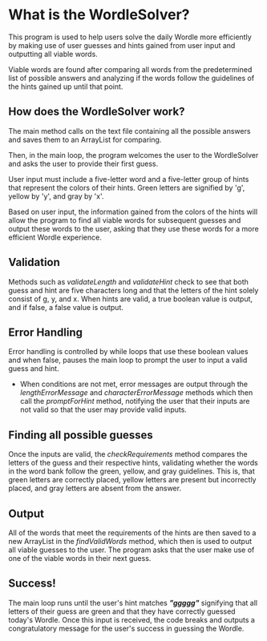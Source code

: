 # What is the WordleSolver?
This program is used to help users solve the daily Wordle more efficiently by making use of user guesses and hints gained from user input and outputting all viable words. 

Viable words are found after comparing all words from the predetermined list of possible answers and analyzing if the words follow the guidelines of the hints gained up until that point. 

## How does the WordleSolver work? 
The main method calls on the text file containing all the possible answers and saves them to an ArrayList for comparing.

Then, in the main loop, the program welcomes the user to the WordleSolver and asks the user to provide their first guess.

User input must include a five-letter word and a five-letter group of hints that represent the colors of their hints. Green letters are signified by 'g', yellow by 'y', and gray by 'x'.

Based on user input, the information gained from the colors of the hints will allow the program to find all viable words for subsequent guesses and output these words to the user, asking that they use these words for a more efficient Wordle experience.

## Validation 
Methods such as _validateLength_ and _validateHint_ check to see that both guess and hint are five characters long and that the letters of the hint solely consist of g, y, and x. When hints are valid, a true boolean value is output, and if false, a false value is output.

## Error Handling
Error handling is controlled by while loops that use these boolean values and when false, pauses the main loop to prompt the user to input a valid guess and hint. 
- When conditions are not met, error messages are output through the _lengthErrorMessage_ and _characterErrorMessage_ methods which then call the _promptForHint_ method, notifying the user that their inputs are not valid so that the user may provide valid inputs.

## Finding all possible guesses
Once the inputs are valid, the _checkRequirements_ method compares the letters of the guess and their respective hints, validating whether the words in the word bank follow the green, yellow, and gray guidelines. This is, that green letters are correctly placed, yellow letters are present but incorrectly placed, and gray letters are absent from the answer.

## Output
All of the words that meet the requirements of the hints are then saved to a new ArrayList in the _findValidWords_ method, which then is used to output all viable guesses to the user. The program asks that the user make use of one of the viable words in their next guess. 

## Success!
The main loop runs until the user's hint matches **_"ggggg"_** signifying that all letters of their guess are green and that they have correctly guessed today's Wordle. Once this input is received, the code breaks and outputs a congratulatory message for the user's success in guessing the Wordle. 
